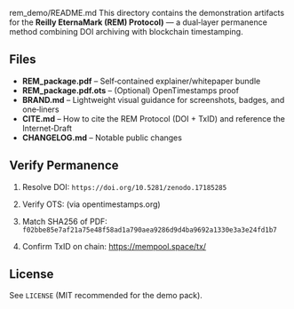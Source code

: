 rem_demo/README.md
This directory contains the demonstration artifacts for the **Reilly EternaMark (REM) Protocol)** — a dual‑layer permanence method combining DOI archiving with blockchain timestamping.


## Files
- **REM_package.pdf** – Self‑contained explainer/whitepaper bundle
- **REM_package.pdf.ots** – (Optional) OpenTimestamps proof
- **BRAND.md** – Lightweight visual guidance for screenshots, badges, and one‑liners
- **CITE.md** – How to cite the REM Protocol (DOI + TxID) and reference the Internet‑Draft
- **CHANGELOG.md** – Notable public changes


## Verify Permanence
1. Resolve DOI: `https://doi.org/10.5281/zenodo.17185285
`
2. Verify OTS: (via opentimestamps.org)
3. Match SHA256 of PDF:
`f02bbe85e7af21a75e48f58ad1a790aea9286d9d4ba9692a1330e3a3e24fd1b7`

4. Confirm TxID on chain: https://mempool.space/tx/<f02bbe85e7af21a75e48f58ad1a790aea9286d9d4ba9692a13bb81a6f6afe763c950db497a1e76d8d4f174773da354da>


## License
See `LICENSE` (MIT recommended for the demo pack).
